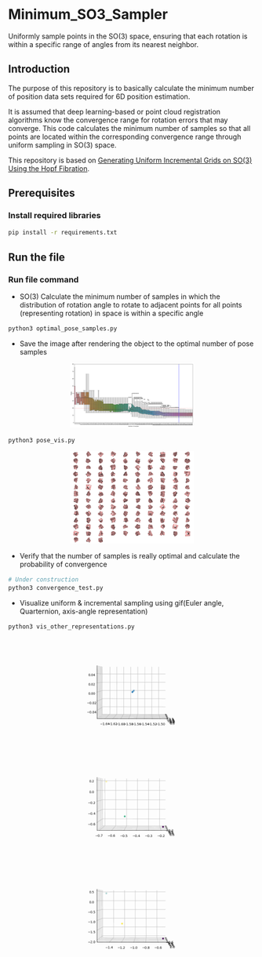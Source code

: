 # Minimum_SO3_Sampler

Uniformly sample points in the SO(3) space, ensuring that each rotation is within a specific range of angles from its nearest neighbor.

## Introduction

The purpose of this repository is to basically calculate the minimum number of position data sets required for 6D position estimation.

It is assumed that deep learning-based or point cloud registration algorithms know the convergence range for rotation errors that may converge. 
This code calculates the minimum number of samples so that all points are located within the corresponding convergence range through uniform sampling in SO(3) space.

This repository is based on [Generating Uniform Incremental Grids on SO(3) Using the Hopf Fibration](https://lavalle.pl/software/so3/so3.html).

## Prerequisites

### Install required libraries

```bash
pip install -r requirements.txt
```

## Run the file

### Run file command

- SO(3) Calculate the minimum number of samples in which the distribution of rotation angle to rotate to adjacent points for all points (representing rotation) in space is within a specific angle

```bash
python3 optimal_pose_samples.py
```

- Save the image after rendering the object to the optimal number of pose samples

<div align=center><img width="50%" height="50%" src="images/optimal_pose_samples_remove_outliers.png"/></div>

```bash
python3 pose_vis.py
```

<div align=center><img width="50%" height="50%" src="images/housing.png"/></div>

- Verify that the number of samples is really optimal and calculate the probability of convergence

```bash
# Under construction
python3 convergence_test.py
```

- Visualize uniform & incremental sampling using gif(Euler angle, Quarternion, axis-angle representation)

```bash
python3 vis_other_representations.py
```

<p align="center">
  <img src="images/gifs/euler_angles.gif" alt="Euler angle" width="300"/>
  <img src="images/gifs/quaternions_3d.gif" alt="Quaternion in 3D" width="300"/>
  <img src="images/gifs/rotation_vectors.gif" alt="Axis-angle representation" width="300"/>
</p>
